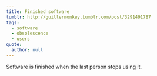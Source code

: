 ```yaml
---
title: Finished software
tumblr: http://guillermonkey.tumblr.com/post/3291491787
tags:
  - software
  - obsolescence
  - users
quote:
  author: null
---
```


Software is finished when the last person stops using it.

